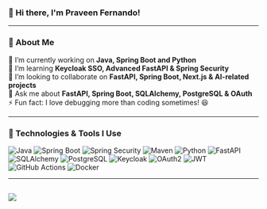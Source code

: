 ### 👋 Hi there, I'm Praveen Fernando!

---

### 🚀 About Me  
🔭 I’m currently working on **Java, Spring Boot and Python**  
🌱 I’m learning **Keycloak SSO, Advanced FastAPI & Spring Security**  
👯 I’m looking to collaborate on **FastAPI, Spring Boot, Next.js & AI-related projects**  
💬 Ask me about **FastAPI, Spring Boot, SQLAlchemy, PostgreSQL & OAuth**  
⚡ Fun fact: I love debugging more than coding sometimes! 😆  

---

<h3>🔧 Technologies & Tools I Use</h3>

<p>
  <img alt="Java" src="https://img.shields.io/badge/-Java-007396?style=flat-square&logo=java&logoColor=white" />
  <img alt="Spring Boot" src="https://img.shields.io/badge/-Spring%20Boot-6DB33F?style=flat-square&logo=springboot&logoColor=white" />
  <img alt="Spring Security" src="https://img.shields.io/badge/-Spring%20Security-6DB33F?style=flat-square&logo=spring&logoColor=white" />
  <img alt="Maven" src="https://img.shields.io/badge/-Maven-C71A36?style=flat-square&logo=apache-maven&logoColor=white" />
  <img alt="Python" src="https://img.shields.io/badge/-Python-3776AB?style=flat-square&logo=python&logoColor=white" />
  <img alt="FastAPI" src="https://img.shields.io/badge/-FastAPI-009688?style=flat-square&logo=fastapi&logoColor=white" />
  <img alt="SQLAlchemy" src="https://img.shields.io/badge/-SQLAlchemy-D71F00?style=flat-square&logo=sqlite&logoColor=white" />
  <img alt="PostgreSQL" src="https://img.shields.io/badge/-PostgreSQL-336791?style=flat-square&logo=postgresql&logoColor=white" />
  <img alt="Keycloak" src="https://img.shields.io/badge/-Keycloak-0066FF?style=flat-square&logo=keycloak&logoColor=white" />
  <img alt="OAuth2" src="https://img.shields.io/badge/-OAuth2-4C8BF5?style=flat-square&logo=oauth&logoColor=white" />
  <img alt="JWT" src="https://img.shields.io/badge/-JWT-000000?style=flat-square&logo=jsonwebtokens&logoColor=white" />
  <img alt="GitHub Actions" src="https://img.shields.io/badge/-GitHub_Actions-2088FF?style=flat-square&logo=github-actions&logoColor=white" />
  <img alt="Docker" src="https://img.shields.io/badge/-Docker-46a2f1?style=flat-square&logo=docker&logoColor=white" />
</p>

---
![](https://komarev.com/ghpvc/?username=Praveen-Fernando&label=PROFILE+VIEWS)
---
